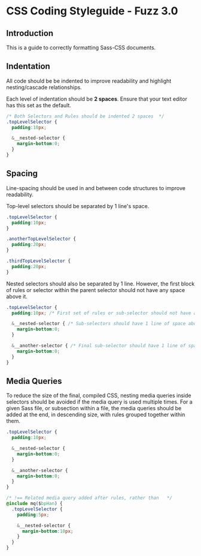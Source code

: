 # CSS Coding Styleguide - Fuzz 3.0

## Introduction
This is a guide to correctly formatting Sass-CSS documents.

## Indentation
All code should be be indented to improve readability and highlight nesting/cascade relationships.

Each level of indentation should be **2 spaces**. Ensure that your text editor has this set as the default.

```css
/* Both Selectors and Rules should be indented 2 spaces  */
.topLevelSelector {
  padding:10px;

  &__nested-selector {
    margin-bottom:0;
  }
}
```

## Spacing
Line-spacing should be used in and between code structures to improve readability.

Top-level selectors should be separated by 1 line's space.

```css
.topLevelSelector {
  padding:10px;
}

.anotherTopLevelSelector {
  padding:20px;
}

.thirdTopLevelSelector {
  padding:20px;
}
```

Nested selectors should also be separated by 1 line. However, the first block of rules or selector within the parent selector should not have any space above it.

```css
.topLevelSelector {
  padding:10px; /* First set of rules or sub-selector should not have any space above them */

  &__nested-selector { /* Sub-selectors should have 1 line of space above/below them */
    margin-bottom:0;
  }

  &__another-selector { /* Final sub-selector should have 1 line of space above it */
    margin-bottom:0;
  }  
}
```

## Media Queries
To reduce the size of the final, compiled CSS, nesting media queries inside selectors should be avoided if the media query is used multiple times. For a given Sass file, or subsection within a file, the media queries should be added at the end, in descending size, with rules grouped together within them.

```css
.topLevelSelector {
  padding:10px;

  &__nested-selector {
    margin-bottom:0;
  }

  &__another-selector {
    margin-bottom:0;
  }  
}

/* !== Related media query added after rules, rather than   */
@include mq($bpHan) {
  .topLevelSelector {
    padding:5px;

    &__nested-selector {
      margin-bottom:10px;
    }
  }
}
```
